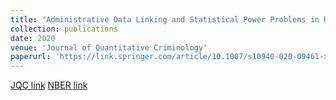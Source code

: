 ```yaml
---
title: "Administrative Data Linking and Statistical Power Problems in Randomized Experiments"
collection: publications
date: 2020
venue: 'Journal of Quantitative Criminology'
paperurl: 'https://link.springer.com/article/10.1007/s10940-020-09461-x'
---
```


[JQC link](https://link.springer.com/article/10.1007/s10940-020-09461-x)
[NBER link](https://www.nber.org/papers/w25657)

